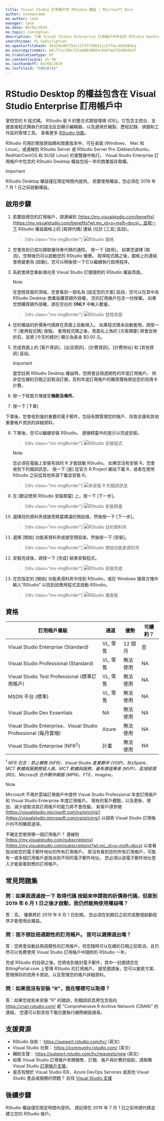 ```yaml
---
title: Visual Studio 訂用帳戶的 RStudio 權益 | Microsoft Docs
author: evanwindom
ms.author: lank
manager: lank
ms.date: 04/02/2019
ms.topic: conceptual
description: 了解 Visual Studio Enterprise 訂用帳戶中所含的 RStudio Desktop 權益
searchscope: VS Subscription
ms.openlocfilehash: 5bd24bd07254c1173f7590111c27fdcc68206d2a
ms.sourcegitcommit: b6177ce198c7c5a00030604c9d4faa735405d5df
ms.translationtype: HT
ms.contentlocale: zh-TW
ms.lasthandoff: 04/04/2019
ms.locfileid: "59018743"
---
```

# <a name="the-rstudio-desktop-benefit-included-in-visual-studio-enterprise-subscriptions"></a>RStudio Desktop 的權益包含在 Visual Studio Enterprise 訂用帳戶中

掌控您的 R 程式碼。  RStudio 是 R 的整合式開發環境 (IDE)。它包含主控台、支援直接程式碼執行的語法反白顯示編輯器，以及適用於繪製、歷程記錄、偵錯和工作區的管理工具。 查看更多 [RStudio 功能](https://www.rstudio.com/products/rstudio/features/)。

RStudio 可用於開放原始碼和商業版本中，可在桌面 (Windows、 Mac 和 Linux)，或連線到 RStudio Server 或 RStudio Server Pro (Debian/Ubuntu、RedHat/CentOS 和 SUSE Linux) 的瀏覽器中執行。  Visual Studio Enterprise 訂用帳戶中包含的 RStudio Desktop 權益包括一年的商業版存取權。 

> [!IMPORTANT]
> RStudio Desktop 權益僅在限定時間內提供。  若要使用權益，您必須在 2019 年 7 月 1 日之前啟動權益。  

## <a name="activation-steps"></a>啟用步驟
1. 若要啟用您的訂用帳戶，請連線到 [https://my.visualstudio.com/benefits](https://my.visualstudio.com/benefits?wt.mc_id=o~msft~docs)，並按一下 RStudio 權益圖格上的 [取得代碼] 連結 (位於 [工具] 區段)。
   > [!div class="mx-imgBorder"]
   > ![RStudio 圖格](_img/vs-rstudio/vs-rstudio-tile.png)

2. 您會收到已成功擷取優待券代碼的通知。  按一下 [啟用]。  如果您選擇 [取消]，您稍後仍可以啟動您的 RStudio 優惠。  取得程式碼之後，圖格上的連結會將變更為 [啟動]，您可以稍後按一下它以繼續執行啟用程序。 

3. 系統會將您重新導向至 Visual Studio 訂閱隨附的 RStudio 權益頁面。
   
    > [!NOTE]
    > 在登陸頁面的頂端，您會看到一個名為 [設定您的方案] 區段，您可以在其中為 RStudio Desktop 商業版購買額外授權。  您的訂用帳戶包含一份授權。  如果您想購買額外授權，請在空白的 **ONLY** 中輸入數量。  

    > [!div class="mx-imgBorder"]
    > ![RStudio 登陸頁面](_img/vs-rstudio/vs-rstudio-landing-page.png) 


4. 您的權益的折價券代碼將在頁面上自動填入。  如果程式碼未自動套用，請按一下 [套用程式碼] 按鈕。 套用程式碼之後，頁面右上角的 [方案摘要] 將會反映折扣，並將 [今天的總計] 顯示為美金 $0.00 元。 


5. 完成頁面上的 [客戶資訊]、[出貨資訊]、[計費資訊]、[計費地址] 和 [其他資訊] 區段。

    > [!IMPORTANT]
    > 當您註冊 RStudio Desktop 權益時，您將會註冊週期性的年度訂用帳戶。  除非您在續約日期之前取消訂閱，否則年度訂用帳戶的購買價格將從您的信用卡計費。  

6. 按一下核取方塊接受**條款及條件**。 

7. 按一下 [下單]

 下單後，您會收到幾封重要的電子郵件，包括有關管理您的帳戶、存取支援和其他重要帳戶資訊的詳細資料。  

8. 下單後，您可以繼續安裝 RStudio。  遵循精靈中的提示以完成安裝。 

    > [!div class="mx-imgBorder"]
    > ![RStudio 安裝程式](_img/vs-rstudio/vs-rstudio-installer.png) 

    > [!NOTE]
    > 您必須在電腦上安裝有效的 R 才能啟動 RStudio。  如果您沒有安裝 R，您會收到下列錯誤訊息。  按一下 [是] 從官方 R Project 網站下載 R，或者在使用 RStudio 之前從其他來源下載並安裝 R。  

   > [!div class="mx-imgBorder"]
   > ![未安裝 R 的錯誤訊息](_img/vs-rstudio/vs-rstudio-not-installed.png)

9. 在 [歡迎使用 RStudio 安裝精靈] 上，按一下 [下一步]。

    > [!div class="mx-imgBorder"]
    > ![RStudio 安裝精靈](_img/vs-rstudio/vs-rstudio-wizard.png) 

10. 選擇目的資料夾或接受精靈建議的預設值，然後按一下 [下一步]。
    > [!div class="mx-imgBorder"]
    > ![RStudio 目的資料夾](_img/vs-rstudio/vs-rstudio-destination.png) 

11. 選擇 [開始] 功能表資料夾或接受預設值，然後按一下 [安裝]。
    > [!div class="mx-imgBorder"]
    > ![RStudio 開始功能表資料夾](_img/vs-rstudio/vs-rstudio-start-folder.png) 

12. 安裝完成後，請按一下 [完成] 結束安裝程式。 
    > [!div class="mx-imgBorder"]
    > ![RStudio 安裝完成](_img/vs-rstudio/vs-rstudio-complete.png)

13. 在您指定的 [開始] 功能表資料夾中找到 RStudio，或在 Windows 搜尋方塊中輸入"RStudio" 以找到該應用程式並啟動 RStudio。
    > [!div class="mx-imgBorder"]
    > ![RStudio 儀表板](_img/vs-rstudio/vs-rstudio-dashboard.png)


## <a name="eligibility"></a>資格

|                          訂用帳戶層級                          |     通道      |    優勢    |   可續約？   |
|----------------------------------------------------------------------|-------------------|---------------|----------------|
|          Visual Studio Enterprise (Standard)           | VL, 零售 |   12 個月    | 否|
|         Visual Studio Professional (Standard)          | VL, 零售 |   無法使用    | NA |
|              Visual Studio Test Professional (標準訂用帳戶)              |    VL, 零售     |   無法使用    | NA |
|                      MSDN 平台 (標準)                       |    VL, 零售     |   無法使用   | NA |
|                     Visual Studio Dev Essentials                     |        NA         |   無法使用    |       NA       |
| Visual Studio Enterprise、Visual Studio Professional (每月雲端) |       Azure       | 無法使用 |       NA       |
|             Visual Studio Enterprise (NFR<sup>1</sup>)              |      計畫      | 無法使用 |       NA       |

<sup>1</sup>  *NFR 包含：禁止轉售 (NFR)、Visual Studio 產業夥伴 (VSIP)、BizSpark、MCT 軟體與服務開發人員、MCT 軟體與服務、最有價值專家 (MVP)、區域經理 (RD)、Microsoft 合作夥伴網路 (MPN)、FTE、Imagine。*

> [!NOTE]
> Microsoft 不再於雲端訂用帳戶中提供 Visual Studio Professional 年度訂用帳戶和 Visual Studio Enterprise 年度訂用帳戶。 現有的客戶體驗，以及更新、增加、減少或取消其訂用帳戶的能力將不會改變。 新客戶請參閱 [https://visualstudio.microsoft.com/vs/pricing/](https://visualstudio.microsoft.com/vs/pricing/) 以探索 Visual Studio 訂用帳戶的不同購買選項。

不確定您使用哪一個訂用帳戶？  連線到 [https://my.visualstudio.com/subscriptions](https://my.visualstudio.com/subscriptions?wt.mc_id=o~msft~docs) 以查看指派給您的電子郵件地址的所有訂用帳戶。 若沒有看到您的所有訂用帳戶，可能有一或多個訂用帳戶是指派到不同的電子郵件地址。  您必須以該電子郵件地址登入才能查看對應的訂用帳戶。


## <a name="frequently-asked-questions"></a>常見問題集
### <a name="q-if-i-claim-my-coupon-code-by-clicking-on-the-get-code-button-but-i-dont-activate-until-after-june-1-2019-will-i-still-be-able-to-use-the-benefit"></a>問：如果我透過按一下 取得代碼 按鈕來申請我的折價券代碼，但直到 2019 年 6 月 1 日之後才啟動，我仍然能夠使用權益嗎？
答：否。  優惠將於 2019 年 6 月 1 日到期。 您必須在到期日之前完成整個啟動程序才能使用此權益。

### <a name="q-i-dont-want-to-sign-up-for-a-recurring-subscription--can-i-opt-out"></a>問：我不想註冊週期性的訂用帳戶。  我可以選擇退出嗎？
答：您將會自動註冊週期性的訂用帳戶，但您隨時可以在續約日期之前取消，且仍然可以免費使用 Visual Studio 訂用帳戶中隨附的 RStudio 一年。  

完成 RStudio 的註冊之後，您將收到幾封電子郵件，其中一封邀請您在 BillingPortal.com 上管理 RStudio 的訂用帳戶。  接受邀請後，您可以變更方案、管理預存的信用卡資訊，以及管理您的帳戶詳細資料。 

### <a name="q--if-i-dont-have-r-installed-where-can-i-get-it"></a>問：如果我沒有安裝 "R"，我在哪裡可以取得？
答：如果您收到未安裝 "R" 的錯誤，則錯誤訊息將包含指向 https://cran.rstudio.com/ 處 "Comprehensive R Archive Network (CRAN)" 的連結。  您還可以對其他下載位置執行網際網路搜尋。 

## <a name="support-resources"></a>支援資源
-  RStudio 自助： https://support.rstudio.com/hc/ \(英文\)
-  Visual Studio 社群： https://community.rstudio.com/ \(英文\)
-  輔助支援： https://support.rstudio.com/hc/requests/new \(英文\) 
-  如需 Visual Studio 訂用帳戶有關銷售、訂閱、帳戶與計費的協助，請聯繫 Visual Studio [訂用帳戶支援](https://visualstudio.microsoft.com/subscriptions/support/)。
-  是否有關於 Visual Studio IDE、Azure DevOps Services 或其他 Visual Studio 產品或服務的問題？  前往 [Visual Studio 支援](https://visualstudio.microsoft.com/support/)



## <a name="next-steps"></a>後續步驟
RStudio 權益僅在限定時間內提供。  請記得在 2019 年 7 月 1 日之前申請代碼並建立您的 RStudio 帳戶。  